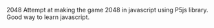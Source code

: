  2048
Attempt at making the game 2048 in javascript using P5js library. Good way to learn javascript.
